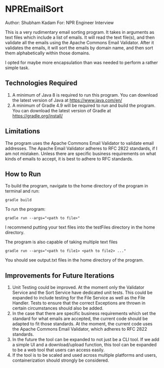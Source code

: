 # NPREmailSort 
Author: Shubham Kadam
For: NPR Engineer Interview

This is a very rudimentary email sorting program. It takes in arguments as text files which include a list of emails.
It will read the text file(s), and then validate all the emails using the Apache Commons Email Validator. 
After it validates the emails, it will sort the emails by domain name, and then sort them alphabetically within those domains. 

I opted for maybe more encapsulation than was needed to perform a rather simple task. 

## Technologies Required
1. A minimum of Java 8 is required to run this program. You can download the latest version of Java at https://www.java.com/en/
2. A minimum of Gradle 4.9 will be required to run and build the program. You can download the latest version of Gradle at https://gradle.org/install/

## Limitations

The program uses the Apache Commons Email Validator  to validate email addresses. 
The Apache Email Validator adheres to RFC 2822 standards, if I am not mistaken.
Unless there are specific business requirements on what kinds of emails to accept, it is best to adhere to RFC standards. 

## How to Run

To build the program, navigate to the home directory of the program in terminal and run:

    gradle build

To run the program:

    gradle run --args="<path to file>"

I recommend putting your text files into the testFiles directory in the home directory. 

The program is also capable of taking multiple text files

    gradle run --args="<path to file1> <path to file2> ..."

You should see output.txt files in the home directory of the program.

## Improvements for Future Iterations

1.  Unit Testing could be improved. At the moment only the Validator Service and the Sort Service have dedicated unit tests.
    This could be expanded to include testing for the File Service as well as the File Handler. Tests to ensure that the correct
    Exceptions are thrown in certain circumstances should also be added.
2.  In the case that there are specific business requirements which set the standard for what emails are accepted, the current
    code should be adapted to fit those standards. At the moment, the current code uses the Apache Commons Email Validator, which adheres to RFC 2822 standards.
3.  In the future the tool can be expanded to not just be a CLI tool. If we add a simple UI and a download/upload function,
    this tool can be expanded to be a web tool that users can access easily. 
4.  If the tool is to be scaled and used across multiple platforms and users, containerization should strongly be considered.
